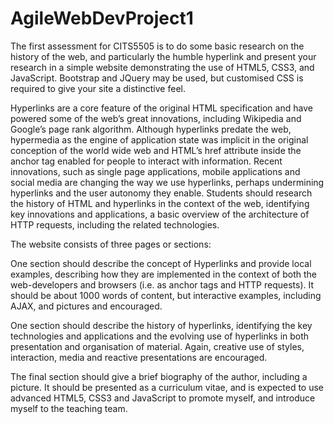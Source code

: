 # AgileWebDevProject1

The first assessment for CITS5505 is to do some basic research on the history of the web, and particularly the humble hyperlink and present your research in a simple website demonstrating the use of HTML5, CSS3, and JavaScript. Bootstrap and JQuery may be used, but customised CSS is required to give your site a distinctive feel.

Hyperlinks are a core feature of the original HTML specification and have powered some of the web’s great innovations, including Wikipedia and Google’s page rank algorithm. Although hyperlinks predate the web, hypermedia as the engine of application state was implicit in the original conception of the world wide web and HTML’s href attribute inside the anchor tag enabled for people to interact with information. Recent innovations, such as single page applications, mobile applications and social media are changing the way we use hyperlinks, perhaps undermining hyperlinks and the user autonomy they enable. Students should research the history of HTML and hyperlinks in the context of the web, identifying key innovations and applications, a basic overview of the architecture of HTTP requests, including the related technologies.

The website consists of three pages or sections:

One section should describe the concept of Hyperlinks and provide local examples, describing how they are implemented in the context of both the web-developers and browsers (i.e. as anchor tags and HTTP requests). It should be about 1000 words of content, but interactive examples, including AJAX, and pictures and encouraged.

One section should describe the history of hyperlinks, identifying the key technologies and applications and the evolving use of hyperlinks in both presentation and organisation of material. Again, creative use of styles, interaction, media and reactive presentations are encouraged.

The final section should give a brief biography of the author, including a picture. It should be presented as a curriculum vitae, and is expected to use advanced HTML5, CSS3 and JavaScript to promote myself, and introduce myself to the teaching team. 
